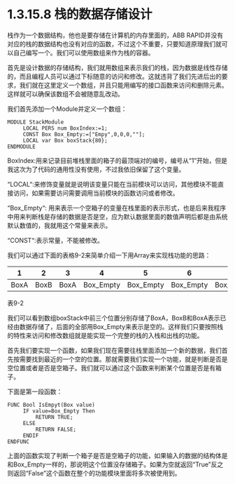 # 1.3.15.8 栈的数据存储设计

栈作为一个数据结构，他也是要存储在计算机的内存里面的，ABB RAPID并没有对应的栈的数据结构也没有对应的函数，不过这个不重要，只要知道原理我们就可以自己编写一个。我们可以使用数组来作为栈的容器。

首先是设计数据的存储结构，我们就用数组来表示我们的栈，因为数据是线性存储的，而且编程人员可以通过下标随意的访问和修改。这就违背了我们先进后出的要求，我们就在这里定义一个数组，并且只能用编写的接口函数来访问和删除元素。这样就可以确保该数组不会被随意乱改动。

我们首先添加一个Module并定义一个数组：

```text
MODULE StackModule
     LOCAL PERS num BoxIndex:=1;
     CONST Box Box_Empty:=["Empy",0,0,0,""];
     LOCAL var Box boxStack{80};
ENDMODULE 
```

BoxIndex:用来记录目前堆栈里面的箱子的最顶端对的编号，编号从“1”开始，但是我这次为了代码的通用性没有使用，不过我依旧保留了这个变量。

“LOCAL“:来修饰变量就是说明该变量只能在当前模块可以访问，其他模块不能直接访问，如果需要访问需要调用当前模块的函数访问或者修改。

“Box_Empty“: 用来表示一个空箱子的变量在栈里面的表示形式，也是后来我程序中用来判断栈是存储的数据是否是空，应为默认数据里面的数值声明后都是由系统默认数值的，我就用这个常量来表示。

“CONST“:表示常量，不能被修改。

我们可以通过下面的表格9-2来简单介绍一下用Array来实现栈功能的思路：

| 1    | 2    | 3    | 4         | 5         | 6         | …         |
| ---- | ---- | ---- | --------- | --------- | --------- | --------- |
| BoxA | BoxB | BoxA | Box_Empty | Box_Empty | Box_Empty | Box_Empty |

表9-2

我们可以看到数组boxStack中前三个位置分别存储了BoxA，BoxB和BoxA表示已经由数据存储了，后面的全部用Box_Empty来表示是空的。这样我们只要按照栈的特性来访问和修改数组就是能实现一个完整的栈的入栈和出栈的功能。

首先我们要实现一个函数，如果我们现在需要往栈里面添加一个新的数据，我们首先按需要找到最近的一个空的位置。那就需要我们实现一个功能，就是判断是否是空位置或者是否是空箱子。我们就可以通过这个函数来判断某个位置是否是有箱子。

下面是第一段函数：

```text
FUNC Bool IsEmpyt(Box value)
     IF value=Box_Empty Then
         RETURN TRUE;   
     ELSE
         RETURN FALSE;
     ENDIF
ENDFUNC
```

上面的函数实现了判断一个箱子是否是空箱子的功能，如果输入的数据的结构体是和Box_Empty一样的，那说明这个位置没存储箱子。如果为空就返回“True”反之则返回“False”这个函数在整个的功能模块里面将多次被使用到。